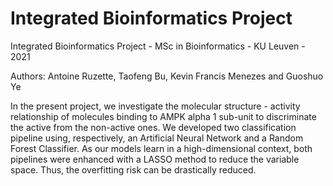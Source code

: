 # Integrated Bioinformatics Project
Integrated Bioinformatics Project - MSc in Bioinformatics - KU Leuven - 2021

Authors: Antoine Ruzette, Taofeng Bu, Kevin Francis Menezes and Guoshuo Ye

In the present project, we investigate the molecular structure - activity relationship of molecules binding to AMPK alpha 1 sub-unit to discriminate the active from the non-active ones. We developed two classification pipeline using, respectively, an Artificial Neural Network and a Random Forest Classifier. As our models learn in a high-dimensional context, both pipelines were enhanced with a LASSO method to reduce the variable space. Thus, the overfitting risk can be drastically reduced.  
